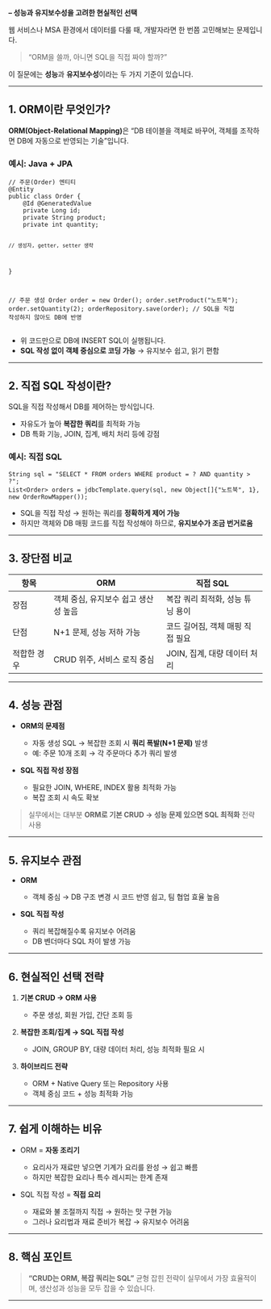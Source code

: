 <p><strong>– 성능과 유지보수성을 고려한 현실적인 선택</strong></p>
<p>웹 서비스나 MSA 환경에서 데이터를 다룰 때, 개발자라면 한 번쯤 고민해보는 문제입니다.</p>
<blockquote>
<p>“ORM을 쓸까, 아니면 SQL을 직접 짜야 할까?”</p>
</blockquote>
<p>이 질문에는 <strong>성능</strong>과 <strong>유지보수성</strong>이라는 두 가지 기준이 있습니다.</p>
<hr />
<h2 id="1-orm이란-무엇인가">1. ORM이란 무엇인가?</h2>
<p><strong>ORM(Object-Relational Mapping)</strong>은
“DB 테이블을 객체로 바꾸어, 객체를 조작하면 DB에 자동으로 반영되는 기술”입니다.</p>
<h3 id="예시-java--jpa">예시: Java + JPA</h3>
<pre><code class="language-java">// 주문(Order) 엔티티
@Entity
public class Order {
    @Id @GeneratedValue
    private Long id;
    private String product;
    private int quantity;

    // 생성자, getter, setter 생략
}

// 주문 생성
Order order = new Order();
order.setProduct(&quot;노트북&quot;);
order.setQuantity(2);
orderRepository.save(order); // SQL을 직접 작성하지 않아도 DB에 반영</code></pre>
<ul>
<li>위 코드만으로 DB에 INSERT SQL이 실행됩니다.</li>
<li><strong>SQL 작성 없이 객체 중심으로 코딩 가능</strong> → 유지보수 쉽고, 읽기 편함</li>
</ul>
<hr />
<h2 id="2-직접-sql-작성이란">2. 직접 SQL 작성이란?</h2>
<p>SQL을 직접 작성해서 DB를 제어하는 방식입니다.</p>
<ul>
<li>자유도가 높아 <strong>복잡한 쿼리</strong>를 최적화 가능</li>
<li>DB 특화 기능, JOIN, 집계, 배치 처리 등에 강점</li>
</ul>
<h3 id="예시-직접-sql">예시: 직접 SQL</h3>
<pre><code class="language-java">String sql = &quot;SELECT * FROM orders WHERE product = ? AND quantity &gt; ?&quot;;
List&lt;Order&gt; orders = jdbcTemplate.query(sql, new Object[]{&quot;노트북&quot;, 1}, new OrderRowMapper());</code></pre>
<ul>
<li>SQL을 직접 작성 → 원하는 쿼리를 <strong>정확하게 제어 가능</strong></li>
<li>하지만 객체와 DB 매핑 코드를 직접 작성해야 하므로, <strong>유지보수가 조금 번거로움</strong></li>
</ul>
<hr />
<h2 id="3-장단점-비교">3. 장단점 비교</h2>
<table>
<thead>
<tr>
<th>항목</th>
<th>ORM</th>
<th>직접 SQL</th>
</tr>
</thead>
<tbody><tr>
<td>장점</td>
<td>객체 중심, 유지보수 쉽고 생산성 높음</td>
<td>복잡 쿼리 최적화, 성능 튜닝 용이</td>
</tr>
<tr>
<td>단점</td>
<td>N+1 문제, 성능 저하 가능</td>
<td>코드 길어짐, 객체 매핑 직접 필요</td>
</tr>
<tr>
<td>적합한 경우</td>
<td>CRUD 위주, 서비스 로직 중심</td>
<td>JOIN, 집계, 대량 데이터 처리</td>
</tr>
</tbody></table>
<hr />
<h2 id="4-성능-관점">4. 성능 관점</h2>
<ul>
<li><p><strong>ORM의 문제점</strong></p>
<ul>
<li>자동 생성 SQL → 복잡한 조회 시 <strong>쿼리 폭발(N+1 문제)</strong> 발생</li>
<li>예: 주문 10개 조회 → 각 주문마다 추가 쿼리 발생</li>
</ul>
</li>
<li><p><strong>SQL 직접 작성 장점</strong></p>
<ul>
<li>필요한 JOIN, WHERE, INDEX 활용 최적화 가능</li>
<li>복잡 조회 시 속도 확보</li>
</ul>
</li>
</ul>
<blockquote>
<p>실무에서는 대부분 <strong>ORM로 기본 CRUD → 성능 문제 있으면 SQL 최적화</strong> 전략 사용</p>
</blockquote>
<hr />
<h2 id="5-유지보수-관점">5. 유지보수 관점</h2>
<ul>
<li><p><strong>ORM</strong></p>
<ul>
<li>객체 중심 → DB 구조 변경 시 코드 반영 쉽고, 팀 협업 효율 높음</li>
</ul>
</li>
<li><p><strong>SQL 직접 작성</strong></p>
<ul>
<li>쿼리 복잡해질수록 유지보수 어려움</li>
<li>DB 벤더마다 SQL 차이 발생 가능</li>
</ul>
</li>
</ul>
<hr />
<h2 id="6-현실적인-선택-전략">6. 현실적인 선택 전략</h2>
<ol>
<li><p><strong>기본 CRUD → ORM 사용</strong></p>
<ul>
<li>주문 생성, 회원 가입, 간단 조회 등</li>
</ul>
</li>
<li><p><strong>복잡한 조회/집계 → SQL 직접 작성</strong></p>
<ul>
<li>JOIN, GROUP BY, 대량 데이터 처리, 성능 최적화 필요 시</li>
</ul>
</li>
<li><p><strong>하이브리드 전략</strong></p>
<ul>
<li>ORM + Native Query 또는 Repository 사용</li>
<li>객체 중심 코드 + 성능 최적화 가능</li>
</ul>
</li>
</ol>
<hr />
<h2 id="7-쉽게-이해하는-비유">7. 쉽게 이해하는 비유</h2>
<ul>
<li><p>ORM = <strong>자동 조리기</strong></p>
<ul>
<li>요리사가 재료만 넣으면 기계가 요리를 완성 → 쉽고 빠름</li>
<li>하지만 복잡한 요리나 특수 레시피는 한계 존재</li>
</ul>
</li>
<li><p>SQL 직접 작성 = <strong>직접 요리</strong></p>
<ul>
<li>재료와 불 조절까지 직접 → 원하는 맛 구현 가능</li>
<li>그러나 요리법과 재료 준비가 복잡 → 유지보수 어려움</li>
</ul>
</li>
</ul>
<hr />
<h2 id="8-핵심-포인트">8. 핵심 포인트</h2>
<blockquote>
<p><strong>“CRUD는 ORM, 복잡 쿼리는 SQL”</strong>
균형 잡힌 전략이 실무에서 가장 효율적이며, 생산성과 성능을 모두 잡을 수 있습니다.</p>
</blockquote>
<hr />